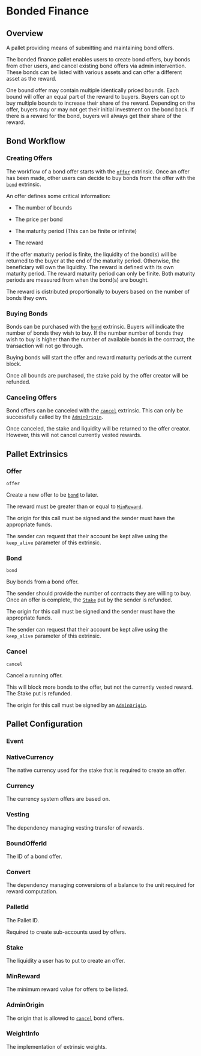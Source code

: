 # Bonded Finance

## Overview

A pallet providing means of submitting and maintaining bond offers.

The bonded finance pallet enables users to create bond offers, buy bonds from 
other users, and cancel existing bond offers via admin intervention. These bonds 
can be listed with various assets and can offer a different asset as the reward.

One bound offer may contain multiple identically priced bounds. Each bound will 
offer an equal part of the reward to buyers. Buyers can opt to buy multiple 
bounds to increase their share of the reward. Depending on the offer, buyers may 
or may not get their initial investment on the bond back. If there is a reward 
for the bond, buyers will always get their share of the reward.

## Bond Workflow

### Creating Offers 

The workflow of a bond offer starts with the [`offer`](#offer) extrinsic. Once 
an offer has been made, other users can decide to buy bonds from the offer with 
the [`bond`](#bond) extrinsic.

An offer defines some critical information:

* The number of bounds

* The price per bond

* The maturity period (This can be finite or infinite)

* The reward

If the offer maturity period is finite, the liquidity of the bond(s) will be 
returned to the buyer at the end of the maturity period. Otherwise, the 
beneficiary will own the liquidity. The reward is defined with its own maturity 
period. The reward maturity period can only be finite. Both maturity periods are 
measured from when the bond(s) are bought.

The reward is distributed proportionally to buyers based on the number of bonds 
they own.

### Buying Bonds

Bonds can be purchased with the [`bond`](#bond) extrinsic. Buyers will indicate 
the number of bonds they wish to buy. If the number number of bonds they wish to 
buy is higher than the number of available bonds in the contract, the 
transaction will not go through.

Buying bonds will start the offer and reward maturity periods at the current 
block.

Once all bounds are purchased, the stake paid by the offer creator will be 
refunded.

### Canceling Offers

Bond offers can be canceled with the [`cancel`](#cancel) extrinsic. This can 
only be successfully called by the [`AdminOrigin`](#adminorigin).

Once canceled, the stake and liquidity will be returned to the offer creator. 
However, this will not cancel currently vested rewards.

## Pallet Extrinsics

### Offer

`offer`

Create a new offer to be [`bond`](#bond) to later.

The reward must be greater than or equal to [`MinReward`](#minreward).

The origin for this call must be signed and the sender must have the appropriate 
funds.

The sender can request that their account be kept alive using the `keep_alive` 
parameter of this extrinsic.

### Bond

`bond`

Buy bonds from a bond offer.

The sender should provide the number of contracts they are willing to buy. Once 
an offer is complete, the [`Stake`](#stake) put by the sender is refunded.

The origin for this call must be signed and the sender must have the appropriate 
funds.

The sender can request that their account be kept alive using the `keep_alive` 
parameter of this extrinsic.

### Cancel

`cancel`

Cancel a running offer.

This will block more bonds to the offer, but not the currently vested reward. 
The Stake put is refunded.

The origin for this call must be signed by an [`AdminOrigin`](#adminorigin).

## Pallet Configuration

### Event

### NativeCurrency

The native currency used for the stake that is required to create an offer.

### Currency

The currency system offers are based on.

### Vesting

The dependency managing vesting transfer of rewards.

### BoundOfferId

The ID of a bond offer.

### Convert

The dependency managing conversions of a balance to the unit required for reward 
computation.

### PalletId

The Pallet ID. 

Required to create sub-accounts used by offers.

### Stake

The liquidity a user has to put to create an offer.

### MinReward

The minimum reward value for offers to be listed.

### AdminOrigin

The origin that is allowed to [`cancel`](#cancel) bond offers.

### WeightInfo

The implementation of extrinsic weights.
